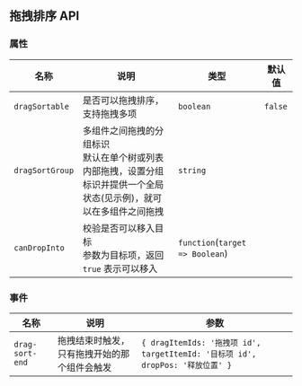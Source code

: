## 拖拽排序 API

### 属性

| 名称            | 说明                                                                                                                     | 类型                            | 默认值  |
| --------------- | ------------------------------------------------------------------------------------------------------------------------ | ------------------------------- | ------- |
| `dragSortable`  | 是否可以拖拽排序，支持拖拽多项                                                                                           | `boolean`                       | `false` |
| `dragSortGroup` | 多组件之间拖拽的分组标识 <br> 默认在单个树或列表内部拖拽，设置分组标识并提供一个全局状态(见示例)，就可以在多组件之间拖拽 | `string`                        |         |
| `canDropInto`   | 校验是否可以移入目标 <br> 参数为目标项，返回 `true` 表示可以移入                                                         | `function`(`target => Boolean`) |         |

### 事件

| 名称            | 说明                                         | 参数                                                                           |
| --------------- | -------------------------------------------- | ------------------------------------------------------------------------------ |
| `drag-sort-end` | 拖拽结束时触发，只有拖拽开始的那个组件会触发 | `{ dragItemIds: '拖拽项 id', targetItemId: '目标项 id', dropPos: '释放位置' }` |
